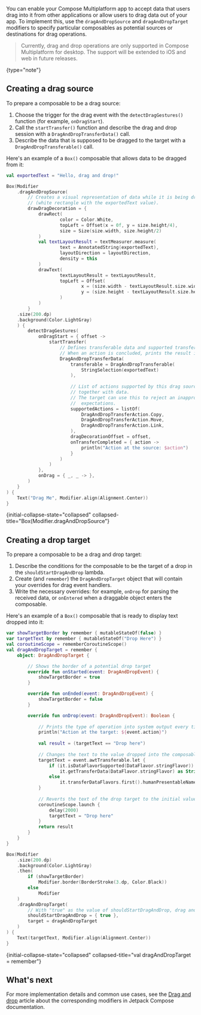 [//]: # (title: Drag and drop operations)

<title label="EAP" annotations="Desktop">Drag and drop operations</title>

You can enable your Compose Multiplatform app to accept data that users drag into it from other applications 
or allow users to drag data out of your app.
To implement this, use the `dragAndDropSource` and `dragAndDropTarget` modifiers to specify particular composables
as potential sources or destinations for drag operations.

> Currently, drag and drop operations are only supported in Compose Multiplatform for desktop.
> The support will be extended to iOS and web in future releases.
>
{type="note"}

## Creating a drag source

To prepare a composable to be a drag source:
1. Choose the trigger for the drag event with the `detectDragGestures()` function (for example, `onDragStart`).
2. Call the `startTransfer()` function and describe the drag and drop session with a `DragAndDropTransferData()` call.
3. Describe the data that is supposed to be dragged to the target with a `DragAndDropTransferable()` call.

Here's an example of a `Box()` composable that allows data to be dragged from it:

```kotlin
val exportedText = "Hello, drag and drop!"

Box(Modifier
    .dragAndDropSource(
        // Creates a visual representation of data while it is being dragged
        // (white rectangle with the exportedText value). 
        drawDragDecoration = {
            drawRect(
                    color = Color.White,
                    topLeft = Offset(x = 0f, y = size.height/4),
                    size = Size(size.width, size.height/2)
            )
            val textLayoutResult = textMeasurer.measure(
                    text = AnnotatedString(exportedText),
                    layoutDirection = layoutDirection,
                    density = this
            )
            drawText(
                    textLayoutResult = textLayoutResult,
                    topLeft = Offset(
                            x = (size.width - textLayoutResult.size.width) / 2,
                            y = (size.height - textLayoutResult.size.height) / 2,
                    )
            )
        }
    .size(200.dp)
    .background(Color.LightGray)
    ) {
        detectDragGestures(
            onDragStart = { offset ->
                startTransfer(
                    // Defines transferable data and supported transfer actions.
                    // When an action is concluded, prints the result into the log with onTransferCompleted().    
                    DragAndDropTransferData(
                        transferable = DragAndDropTransferable(
                            StringSelection(exportedText)
                        ),
                            
                        // List of actions supported by this drag source. A type of action is passed to the drop target
                        // together with data.
                        // The target can use this to reject an inappropriate drop operation or to interpret user's
                        //  expectations.
                        supportedActions = listOf(
                            DragAndDropTransferAction.Copy,
                            DragAndDropTransferAction.Move,
                            DragAndDropTransferAction.Link,
                        ),
                        dragDecorationOffset = offset,
                        onTransferCompleted = { action ->
                            println("Action at the source: $action")
                        }
                    )
                )
            },
            onDrag = { _, _ -> },
        )
    }
) {
    Text("Drag Me", Modifier.align(Alignment.Center))
}
```
{initial-collapse-state="collapsed"  collapsed-title="Box(Modifier.dragAndDropSource"}

## Creating a drop target

To prepare a composable to be a drag and drop target:
1. Describe the conditions for the composable to be the target of a drop in the `shouldStartDragAndDrop` lambda.
2. Create (and `remember`) the `DragAndDropTarget` object that will contain your overrides for drag event handlers.
3. Write the necessary overrides: for example, `onDrop` for parsing the received data, or `onEntered` when a draggable
   object enters the composable.

Here's an example of a `Box()` composable that is ready to display text dropped into it:

```kotlin
var showTargetBorder by remember { mutableStateOf(false) }
var targetText by remember { mutableStateOf("Drop Here") }
val coroutineScope = rememberCoroutineScope()
val dragAndDropTarget = remember {
    object: DragAndDropTarget {

        // Shows the border of a potential drop target
        override fun onStarted(event: DragAndDropEvent) {
            showTargetBorder = true
        }

        override fun onEnded(event: DragAndDropEvent) {
            showTargetBorder = false
        }

        override fun onDrop(event: DragAndDropEvent): Boolean {
            
            // Prints the type of operation into system output every time a drag and drop action is concluded.
            println("Action at the target: ${event.action}")
            
            val result = (targetText == "Drop here")
            
            // Changes the text to the value dropped into the composable.
            targetText = event.awtTransferable.let {
                if (it.isDataFlavorSupported(DataFlavor.stringFlavor))
                    it.getTransferData(DataFlavor.stringFlavor) as String
                else
                    it.transferDataFlavors.first().humanPresentableName
            }
            
            // Reverts the text of the drop target to the initial value after 2 seconds.
            coroutineScope.launch {
                delay(2000)
                targetText = "Drop here"
            }
            return result
        }
    }
}

Box(Modifier
    .size(200.dp)
    .background(Color.LightGray)
    .then(
        if (showTargetBorder)
            Modifier.border(BorderStroke(3.dp, Color.Black))
        else
            Modifier
    )
    .dragAndDropTarget(
        // With "true" as the value of shouldStartDragAndDrop, drag and drop operations are enabled unconditionally.    
        shouldStartDragAndDrop = { true }, 
        target = dragAndDropTarget
    )
) {
    Text(targetText, Modifier.align(Alignment.Center))
}
```
{initial-collapse-state="collapsed"  collapsed-title="val dragAndDropTarget = remember"}

## What's next

For more implementation details and common use cases, see the [Drag and drop](https://developer.android.com/develop/ui/compose/touch-input/user-interactions/drag-and-drop) article about the corresponding modifiers in Jetpack Compose documentation.